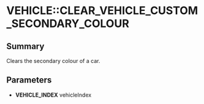 # VEHICLE::CLEAR_VEHICLE_CUSTOM_SECONDARY_COLOUR

## Summary
Clears the secondary colour of a car.

## Parameters
* **VEHICLE_INDEX** vehicleIndex